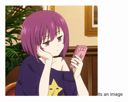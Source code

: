   <!-- Element to contain animated typing -->
  <span id="element"></span>

  <!-- Load library from the CDN -->
  <script src="https://raw.githubusercontent.com/devyanshnayak/devyanshnayak/refs/heads/main/src/type.js"></script>

  <!-- Setup and start animation! -->
  <script>
    var typed = new Typed('#element', {
      strings: ['tech enthusiast', 'Linux user.', 'pythonist.' , 'web devlopment' , ''],
      typeSpeed: 50,
    });
  </script>
<img src="https://raw.githubusercontent.com/devyanshnayak/devyanshnayak/refs/heads/main/src/shion_yozakura.gif">its an image</img>